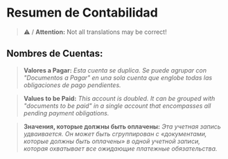 # Resumen de Contabilidad

>⚠️ / **Attention:** Not all translations may be correct!

## Nombres de Cuentas:
>**Valores a Pagar:** *Esta cuenta se duplica. Se puede agrupar con "Documentos a Pagar" en una sola cuenta que englobe todas las obligaciones de pago pendientes.*

>**Values ​​to be Paid:** *This account is doubled. It can be grouped with "documents to be paid" in a single account that encompasses all pending payment obligations.*

>**Значения, которые должны быть оплачены:** *Эта учетная запись удваивается. Он может быть сгруппирован с «документами, которые должны быть оплачены» в одной учетной записи, которая охватывает все ожидающие платежные обязательства.*